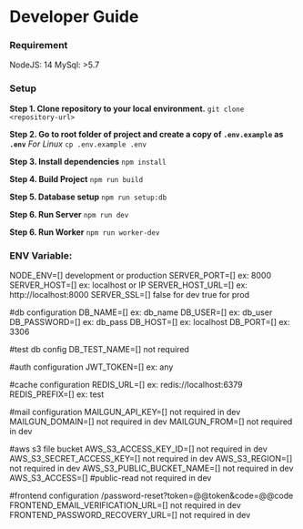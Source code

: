 # Developer Guide

### Requirement

NodeJS: 14
MySql: >5.7

### Setup

**Step 1. Clone repository to your local environment.**
`git clone <repository-url>`

**Step 2. Go to root folder of project and create a copy of `.env.example` as `.env`**
_For Linux_ `cp .env.example .env`

**Step 3. Install dependencies**
`npm install`

**Step 4. Build Project**
`npm run build`

**Step 5. Database setup**
`npm run setup:db`

**Step 6. Run Server**
`npm run dev`

**Step 6. Run Worker**
`npm run worker-dev`

### ENV Variable:

NODE_ENV=[] development or production
SERVER_PORT=[] ex: 8000
SERVER_HOST=[] ex: localhost or IP
SERVER_HOST_URL=[] ex: http://localhost:8000
SERVER_SSL=[] false for dev true for prod

#db configuration
DB_NAME=[] ex: db_name
DB_USER=[] ex: db_user
DB_PASSWORD=[] ex: db_pass
DB_HOST=[] ex: localhost
DB_PORT=[] ex: 3306

#test db config
DB_TEST_NAME=[] not required

#auth configuration
JWT_TOKEN=[] ex: any

#cache configuration
REDIS_URL=[] ex: redis://localhost:6379
REDIS_PREFIX=[] ex: test

#mail configuration
MAILGUN_API_KEY=[] not required in dev
MAILGUN_DOMAIN=[] not required in dev
MAILGUN_FROM=[] not required in dev

#aws s3 file bucket
AWS_S3_ACCESS_KEY_ID=[] not required in dev
AWS_S3_SECRET_ACCESS_KEY=[] not required in dev
AWS_S3_REGION=[] not required in dev
AWS_S3_PUBLIC_BUCKET_NAME=[] not required in dev
AWS_S3_ACCESS=[] #public-read not required in dev

#frontend configuration <BaseUrl>/password-reset?token=@@token&code=@@code
FRONTEND_EMAIL_VERIFICATION_URL=[] not required in dev
FRONTEND_PASSWORD_RECOVERY_URL=[] not required in dev
